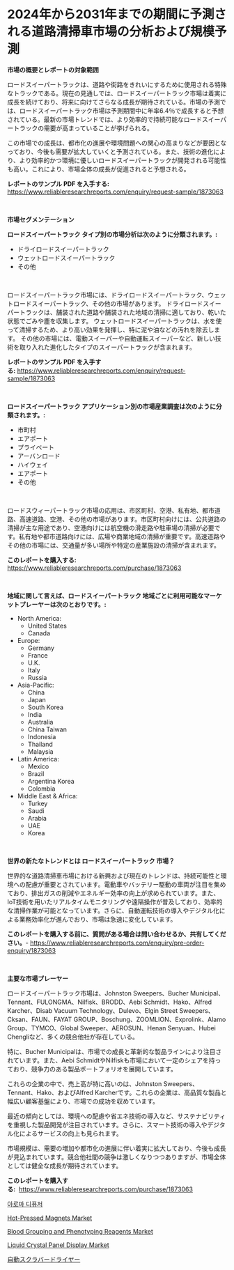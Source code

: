 <p><h1>2024年から2031年までの期間に予測される道路清掃車市場の分析および規模予測</h1></p><p><strong>市場の概要とレポートの対象範囲</strong></p>
<p><p>ロードスイーパートラックは、道路や街路をきれいにするために使用される特殊なトラックである。現在の見通しでは、ロードスイーパートラック市場は着実に成長を続けており、将来に向けてさらなる成長が期待されている。市場の予測では、ロードスイーパートラック市場は予測期間中に年率6.4％で成長すると予想されている。最新の市場トレンドでは、より効率的で持続可能なロードスイーパートラックの需要が高まっていることが挙げられる。</p><p>この市場での成長は、都市化の進展や環境問題への関心の高まりなどが要因となっており、今後も需要が拡大していくと予測されている。また、技術の進化により、より効率的かつ環境に優しいロードスイーパートラックが開発される可能性も高い。これにより、市場全体の成長が促進されると予想される。</p></p>
<p><strong>レポートのサンプル PDF を入手する:</strong> <a href="https://www.reliableresearchreports.com/enquiry/request-sample/1873063">https://www.reliableresearchreports.com/enquiry/request-sample/1873063</a></p>
<p>&nbsp;</p>
<p><strong>市場セグメンテーション</strong></p>
<p><strong>ロードスイーパートラック タイプ別の市場分析は次のように分類されます。:</strong></p>
<p><ul><li>ドライロードスイーパートラック</li><li>ウェットロードスイーパートラック</li><li>その他</li></ul></p>
<p>&nbsp;</p>
<p><p>ロードスイーパートラック市場には、ドライロードスイーパートラック、ウェットロードスイーパートラック、その他の市場があります。 ドライロードスイーパートラックは、舗装された道路や舗装された地域の清掃に適しており、乾いた状態でごみや塵を収集します。 ウェットロードスイーパートラックは、水を使って清掃するため、より高い効果を発揮し、特に泥や油などの汚れを除去します。 その他の市場には、電動スイーパーや自動運転スイーパーなど、新しい技術を取り入れた進化したタイプのスイーパートラックが含まれます。</p></p>
<p><strong>レポートのサンプル PDF を入手する:</strong>&nbsp;<a href="https://www.reliableresearchreports.com/enquiry/request-sample/1873063">https://www.reliableresearchreports.com/enquiry/request-sample/1873063</a></p>
<p>&nbsp;</p>
<p><strong> ロードスイーパートラック アプリケーション別の市場産業調査は次のように分類されます。:</strong></p>
<p><ul><li>市町村</li><li>エアポート</li><li>プライベート</li><li>アーバンロード</li><li>ハイウェイ</li><li>エアポート</li><li>その他</li></ul></p>
<p>&nbsp;</p>
<p><p>ロードスウィーパートラック市場の応用は、市区町村、空港、私有地、都市道路、高速道路、空港、その他の市場があります。市区町村向けには、公共道路の清掃が主な用途であり、空港向けには航空機の滑走路や駐車場の清掃が必要です。私有地や都市道路向けには、広場や商業地域の清掃が重要です。高速道路やその他の市場には、交通量が多い場所や特定の産業施設の清掃が含まれます。</p></p>
<p><strong>このレポートを購入する:</strong>&nbsp; <a href="https://www.reliableresearchreports.com/purchase/1873063">https://www.reliableresearchreports.com/purchase/1873063</a></p>
<p>&nbsp;</p>
<p><strong>地域に関して言えば、ロードスイーパートラック 地域ごとに利用可能なマーケットプレーヤーは次のとおりです。:</strong></p>
<p><ul>
    <li>
        North America:
        <ul>
            <li>United States</li>
            <li>Canada</li>
        </ul>
    </li>
    <li>
        Europe:
        <ul>
            <li>Germany</li>
            <li>France</li>
            <li>U.K.</li>
            <li>Italy</li>
            <li>Russia</li>
        </ul>
    </li>
    <li>
        Asia-Pacific:
        <ul>
            <li>China</li>
            <li>Japan</li>
            <li>South Korea</li>
            <li>India</li>
            <li>Australia</li>
            <li>China Taiwan</li>
            <li>Indonesia</li>
            <li>Thailand</li>
            <li>Malaysia</li>
        </ul>
    </li>
    <li>
        Latin America:
        <ul>
            <li>Mexico</li>
            <li>Brazil</li>
            <li>Argentina Korea</li>
            <li>Colombia</li>
        </ul>
    </li>
    <li>
        Middle East & Africa:
        <ul>
            <li>Turkey</li>
            <li>Saudi</li>
            <li>Arabia</li>
            <li>UAE</li>
            <li>Korea</li>
        </ul>
    </li>
    </ul></p>
<p>&nbsp;</p>
<p><strong>世界の新たなトレンドとは ロードスイーパートラック 市場？</strong></p>
<p><p>世界的な道路清掃車市場における新興および現在のトレンドは、持続可能性と環境への配慮が重要とされています。電動車やバッテリー駆動の車両が注目を集めており、排出ガスの削減やエネルギー効率の向上が求められています。また、IoT技術を用いたリアルタイムモニタリングや遠隔操作が普及しており、効率的な清掃作業が可能となっています。さらに、自動運転技術の導入やデジタル化による業務効率化が進んでおり、市場は急速に変化しています。</p></p>
<p><strong>このレポートを購入する前に、質問がある場合は問い合わせるか、共有してください。</strong>- <a href="https://www.reliableresearchreports.com/enquiry/pre-order-enquiry/1873063">https://www.reliableresearchreports.com/enquiry/pre-order-enquiry/1873063</a></p>
<p>&nbsp;</p>
<p><strong>主要な市場プレーヤー</strong></p>
<p><p>ロードスイーパートラック市場は、Johnston Sweepers、Bucher Municipal、Tennant、FULONGMA、Nilfisk、BRODD、Aebi Schmidt、Hako、Alfred Karcher、Disab Vacuum Technology、Dulevo、Elgin Street Sweepers、Cksan、FAUN、FAYAT GROUP、Boschung、ZOOMLION、Exprolink、Alamo Group、TYMCO、Global Sweeper、AEROSUN、Henan Senyuan、Hubei Chengliなど、多くの競合他社が存在している。</p><p>特に、Bucher Municipalは、市場での成長と革新的な製品ラインにより注目されています。また、Aebi SchmidtやNilfiskも市場において一定のシェアを持っており、競争力のある製品ポートフォリオを展開しています。</p><p>これらの企業の中で、売上高が特に高いのは、Johnston Sweepers、Tennant、Hako、およびAlfred Karcherです。これらの企業は、高品質な製品と幅広い顧客基盤により、市場での成功を収めています。</p><p>最近の傾向としては、環境への配慮や省エネ技術の導入など、サステナビリティを重視した製品開発が注目されています。さらに、スマート技術の導入やデジタル化によるサービスの向上も見られます。</p><p>市場規模は、需要の増加や都市化の進展に伴い着実に拡大しており、今後も成長が見込まれています。競合他社間の競争は激しくなりつつありますが、市場全体としては健全な成長が期待されています。</p></p>
<p><strong>このレポートを購入する:</strong>&nbsp;&nbsp;<a href="https://www.reliableresearchreports.com/purchase/1873063">https://www.reliableresearchreports.com/purchase/1873063</a></p>
<p><p><a href="https://github.com/hxzi07639916/Market-Research-Report-List-1/blob/main/96947232089.md">아로마 디퓨저</a></p><p><a href="https://github.com/mabutironaldo/Market-Research-Report-List-3/blob/main/hot-pressed-magnets-market.md">Hot-Pressed Magnets Market</a></p><p><a href="https://github.com/Paul14Anderson63/Market-Research-Report-List-3/blob/main/blood-grouping-and-phenotyping-reagents-market.md">Blood Grouping and Phenotyping Reagents Market</a></p><p><a href="https://issuu.com/reportprime-2/docs/liquid-crystal-panel-display-market-size-2030.pptx">Liquid Crystal Panel Display Market</a></p><p><a href="https://github.com/ihabdkwlxs948/Market-Research-Report-List-1/blob/main/14419942517.md">自動スクラバードライヤー</a></p></p>